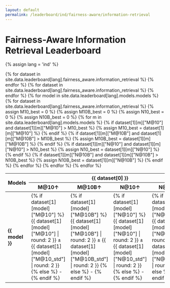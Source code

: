 ```yaml
---
layout: default
permalink: /leaderboard/ind/fairness-aware/information-retrieval
---
```

# Fairness-Aware Information Retrieval Leaderboard
{% assign lang = 'ind' %}

<table class="table table-bordered table-sm w-100 dtHorizontalTable" cellspacing="0">
  <thead>
    <tr>
      <th rowspan="2" class="text-center align-middle">
        <b>Models</b>
      </th>
      {% for dataset in site.data.leaderboard[lang].fairness_aware.information_retrieval %}
      <th colspan="4" class="text-center">
        <b>{{ dataset[0] }}</b>
      </th>
      {% endfor %}
    </tr>
    <tr>
      {% for dataset in site.data.leaderboard[lang].fairness_aware.information_retrieval %}
      <th class="text-center"><b>M@10↑</b></th>
      <th class="text-center"><b>M@10B↑</b></th>
      <th class="text-center"><b>N@10↑</b></th>
      <th class="text-center"><b>N@10B↑</b></th>
      {% endfor %}
    </tr>
  </thead>
  <tbody>
    {% for model in site.data.leaderboard[lang].models.models %}
    <tr>
      <td class="text-center">
        <b>{{ model }}</b> 
      </td>
      {% for dataset in site.data.leaderboard[lang].fairness_aware.information_retrieval %}
        {% assign M10_best = 0 %} 
        {% assign M10B_best = 0 %}
        {% assign N10_best = 0 %} 
        {% assign N10B_best = 0 %}
        {% for m in site.data.leaderboard[lang].models.models %}
          {% if dataset[1][m]["M@10"] and dataset[1][m]["M@10"] > M10_best %}
            {% assign M10_best = dataset[1][m]["M@10"] %}
          {% endif %}
          {% if dataset[1][m]["M@10B"] and dataset[1][m]["M@10B"] > M10B_best %}
            {% assign M10B_best = dataset[1][m]["M@10B"] %}
          {% endif %}
          {% if dataset[1][m]["N@10"] and dataset[1][m]["N@10"] > N10_best %}
            {% assign N10_best = dataset[1][m]["N@10"] %}
          {% endif %}
          {% if dataset[1][m]["N@10B"] and dataset[1][m]["N@10B"] > N10B_best %}
            {% assign N10B_best = dataset[1][m]["N@10B"] %}
          {% endif %}
        {% endfor %}
        <td class="text-center" {% if dataset[1][model]["M@10"] == M10_best %}style="background-color: cyan;"{% endif %}>
          {% if dataset[1][model]["M@10"] %}
          {{ dataset[1][model]["M@10"] | round: 2 }} ± {{ dataset[1][model]["M@10_std"] | round: 2 }}
          {% else %}
          -
          {% endif %}
        </td>
        <td class="text-center" {% if dataset[1][model]["M@10B"] == M10B_best %}style="background-color: cyan;"{% endif %}>
          {% if dataset[1][model]["M@10B"] %}
          {{ dataset[1][model]["M@10B"] | round: 2 }} ± {{ dataset[1][model]["M@10B_std"] | round: 2 }}
          {% else %}
          -
          {% endif %}
        </td>
        <td class="text-center" {% if dataset[1][model]["N@10"] == N10_best %}style="background-color: cyan;"{% endif %}>
          {% if dataset[1][model]["N@10"] %}
          {{ dataset[1][model]["N@10"] | round: 2 }} ± {{ dataset[1][model]["N@10_std"] | round: 2 }}
          {% else %}
          -
          {% endif %}
        </td>
        <td class="text-center" {% if dataset[1][model]["N@10B"] == N10B_best %}style="background-color: cyan;"{% endif %}>
          {% if dataset[1][model]["N@10B"] %}
          {{ dataset[1][model]["N@10B"] | round: 2 }} ± {{ dataset[1][model]["N@10B_std"] | round: 2 }}
          {% else %}
          -
          {% endif %}
        </td>
      {% endfor %}
    </tr>
    {% endfor %}
  </tbody>
</table>